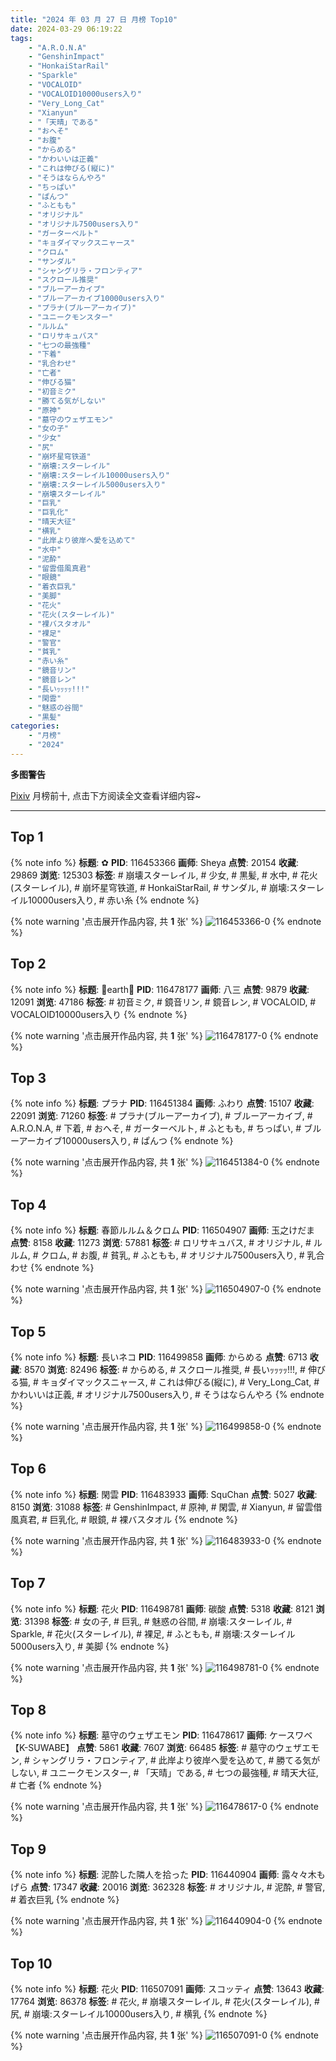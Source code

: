 ```yaml
---
title: "2024 年 03 月 27 日 月榜 Top10"
date: 2024-03-29 06:19:22
tags:
    - "A.R.O.N.A"
    - "GenshinImpact"
    - "HonkaiStarRail"
    - "Sparkle"
    - "VOCALOID"
    - "VOCALOID10000users入り"
    - "Very_Long_Cat"
    - "Xianyun"
    - "「天晴」である"
    - "おへそ"
    - "お腹"
    - "からめる"
    - "かわいいは正義"
    - "これは伸びる(縦に)"
    - "そうはならんやろ"
    - "ちっぱい"
    - "ぱんつ"
    - "ふともも"
    - "オリジナル"
    - "オリジナル7500users入り"
    - "ガーターベルト"
    - "キョダイマックスニャース"
    - "クロム"
    - "サンダル"
    - "シャングリラ・フロンティア"
    - "スクロール推奨"
    - "ブルーアーカイブ"
    - "ブルーアーカイブ10000users入り"
    - "プラナ(ブルーアーカイブ)"
    - "ユニークモンスター"
    - "ルルム"
    - "ロリサキュバス"
    - "七つの最強種"
    - "下着"
    - "乳合わせ"
    - "亡者"
    - "伸びる猫"
    - "初音ミク"
    - "勝てる気がしない"
    - "原神"
    - "墓守のウェザエモン"
    - "女の子"
    - "少女"
    - "尻"
    - "崩坏星穹铁道"
    - "崩壊:スターレイル"
    - "崩壊:スターレイル10000users入り"
    - "崩壊:スターレイル5000users入り"
    - "崩壊スターレイル"
    - "巨乳"
    - "巨乳化"
    - "晴天大征"
    - "横乳"
    - "此岸より彼岸へ愛を込めて"
    - "水中"
    - "泥酔"
    - "留雲借風真君"
    - "眼鏡"
    - "着衣巨乳"
    - "美脚"
    - "花火"
    - "花火(スターレイル)"
    - "裸バスタオル"
    - "裸足"
    - "警官"
    - "貧乳"
    - "赤い糸"
    - "鏡音リン"
    - "鏡音レン"
    - "長いｯｯｯｯ!!!"
    - "閑雲"
    - "魅惑の谷間"
    - "黒髪"
categories:
    - "月榜"
    - "2024"
---
```


<i class="fa fa-triangle-exclamation"></i>**多图警告**<i class="fa fa-triangle-exclamation"></i>

[Pixiv](https://www.pixiv.net/) 月榜前十, 点击下方阅读全文查看详细内容~

<!-- more -->

---

## Top 1

{% note info %}
**标题**: ✿
**PID**: 116453366 **画师**: Sheya
**点赞**: 20154 **收藏**: 29869 **浏览**: 125303
**标签**: # 崩壊スターレイル, # 少女, # 黒髪, # 水中, # 花火(スターレイル), # 崩坏星穹铁道, # HonkaiStarRail, # サンダル, # 崩壊:スターレイル10000users入り, # 赤い糸
{% endnote %}

{% note warning '点击展开作品内容, 共 **1** 张' %}
![116453366-0](https://i.pixiv.re/img-original/img/2024/02/28/01/01/28/116453366_p0.jpg)
{% endnote %}

## Top 2

{% note info %}
**标题**: 💐earth💐
**PID**: 116478177 **画师**: 八三
**点赞**: 9879 **收藏**: 12091 **浏览**: 47186
**标签**: # 初音ミク, # 鏡音リン, # 鏡音レン, # VOCALOID, # VOCALOID10000users入り
{% endnote %}

{% note warning '点击展开作品内容, 共 **1** 张' %}
![116478177-0](https://i.pixiv.re/img-original/img/2024/02/29/00/00/23/116478177_p0.png)
{% endnote %}

## Top 3

{% note info %}
**标题**: プラナ
**PID**: 116451384 **画师**: ふわり
**点赞**: 15107 **收藏**: 22091 **浏览**: 71260
**标签**: # プラナ(ブルーアーカイブ), # ブルーアーカイブ, # A.R.O.N.A, # 下着, # おへそ, # ガーターベルト, # ふともも, # ちっぱい, # ブルーアーカイブ10000users入り, # ぱんつ
{% endnote %}

{% note warning '点击展开作品内容, 共 **1** 张' %}
![116451384-0](https://i.pixiv.re/img-original/img/2024/02/28/00/00/18/116451384_p0.jpg)
{% endnote %}

## Top 4

{% note info %}
**标题**: 春節ルルム＆クロム
**PID**: 116504907 **画师**: 玉之けだま
**点赞**: 8158 **收藏**: 11273 **浏览**: 57881
**标签**: # ロリサキュバス, # オリジナル, # ルルム, # クロム, # お腹, # 貧乳, # ふともも, # オリジナル7500users入り, # 乳合わせ
{% endnote %}

{% note warning '点击展开作品内容, 共 **1** 张' %}
![116504907-0](https://i.pixiv.re/img-original/img/2024/02/29/23/05/51/116504907_p0.jpg)
{% endnote %}

## Top 5

{% note info %}
**标题**: 長いネコ
**PID**: 116499858 **画师**: からめる
**点赞**: 6713 **收藏**: 8570 **浏览**: 82496
**标签**: # からめる, # スクロール推奨, # 長いｯｯｯｯ!!!, # 伸びる猫, # キョダイマックスニャース, # これは伸びる(縦に), # Very_Long_Cat, # かわいいは正義, # オリジナル7500users入り, # そうはならんやろ
{% endnote %}

{% note warning '点击展开作品内容, 共 **1** 张' %}
![116499858-0](https://i.pixiv.re/img-original/img/2024/02/29/20/48/03/116499858_p0.png)
{% endnote %}

## Top 6

{% note info %}
**标题**: 閑雲
**PID**: 116483933 **画师**: SquChan
**点赞**: 5027 **收藏**: 8150 **浏览**: 31088
**标签**: # GenshinImpact, # 原神, # 閑雲, # Xianyun, # 留雲借風真君, # 巨乳化, # 眼鏡, # 裸バスタオル
{% endnote %}

{% note warning '点击展开作品内容, 共 **1** 张' %}
![116483933-0](https://i.pixiv.re/img-original/img/2024/02/29/05/20/31/116483933_p0.jpg)
{% endnote %}

## Top 7

{% note info %}
**标题**: 花火
**PID**: 116498781 **画师**: 碳酸
**点赞**: 5318 **收藏**: 8121 **浏览**: 31398
**标签**: # 女の子, # 巨乳, # 魅惑の谷間, # 崩壊:スターレイル, # Sparkle, # 花火(スターレイル), # 裸足, # ふともも, # 崩壊:スターレイル5000users入り, # 美脚
{% endnote %}

{% note warning '点击展开作品内容, 共 **1** 张' %}
![116498781-0](https://i.pixiv.re/img-original/img/2024/02/29/20/10/30/116498781_p0.jpg)
{% endnote %}

## Top 8

{% note info %}
**标题**: 墓守のウェザエモン
**PID**: 116478617 **画师**: ケースワベ【K-SUWABE】
**点赞**: 5861 **收藏**: 7607 **浏览**: 66485
**标签**: # 墓守のウェザエモン, # シャングリラ・フロンティア, # 此岸より彼岸へ愛を込めて, # 勝てる気がしない, # ユニークモンスター, # 「天晴」である, # 七つの最強種, # 晴天大征, # 亡者
{% endnote %}

{% note warning '点击展开作品内容, 共 **1** 张' %}
![116478617-0](https://i.pixiv.re/img-original/img/2024/02/29/00/06/08/116478617_p0.jpg)
{% endnote %}

## Top 9

{% note info %}
**标题**: 泥酔した隣人を拾った
**PID**: 116440904 **画师**: 露々々木もげら
**点赞**: 17347 **收藏**: 20016 **浏览**: 362328
**标签**: # オリジナル, # 泥酔, # 警官, # 着衣巨乳
{% endnote %}

{% note warning '点击展开作品内容, 共 **1** 张' %}
![116440904-0](https://i.pixiv.re/img-original/img/2024/02/27/17/58/34/116440904_p0.jpg)
{% endnote %}

## Top 10

{% note info %}
**标题**: 花火
**PID**: 116507091 **画师**: スコッティ
**点赞**: 13643 **收藏**: 17764 **浏览**: 86378
**标签**: # 花火, # 崩壊スターレイル, # 花火(スターレイル), # 尻, # 崩壊:スターレイル10000users入り, # 横乳
{% endnote %}

{% note warning '点击展开作品内容, 共 **1** 张' %}
![116507091-0](https://i.pixiv.re/img-original/img/2024/03/01/00/00/22/116507091_p0.jpg)
{% endnote %}
